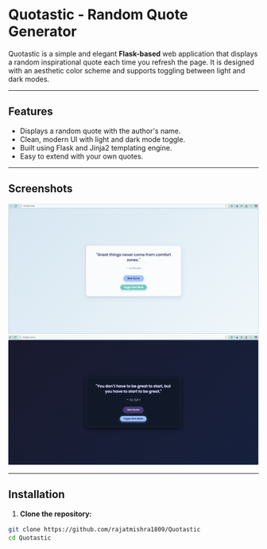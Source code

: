# Quotastic - Random Quote Generator

Quotastic is a simple and elegant **Flask-based** web application that displays a random inspirational quote each time you refresh the page. It is designed with an aesthetic color scheme and supports toggling between light and dark modes.

---

## Features

- Displays a random quote with the author's name.
- Clean, modern UI with light and dark mode toggle.
- Built using Flask and Jinja2 templating engine.
- Easy to extend with your own quotes.

---

## Screenshots

![Light Mode](quotastic/screenshots/light.png)  
![Dark Mode](quotastic/screenshots/dark.png)


---

## Installation

1. **Clone the repository:**

```bash
git clone https://github.com/rajatmishra1809/Quotastic
cd Quotastic

